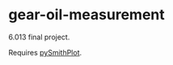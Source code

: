 # gear-oil-measurement
6.013 final project.

Requires [pySmithPlot](https://github.com/vMeijin/pySmithPlot).